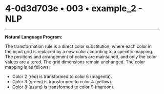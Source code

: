 # 4-0d3d703e • 003 • example_2 - NLP

---
**Natural Language Program:**

The transformation rule is a direct color substitution, where each color in the input grid is replaced by a new color according to a specific mapping.  The positions and arrangement of colors are maintained, and only the color values are altered. The grid dimensions remain unchanged. The color mapping is as follows:

- Color 2 (red) is transformed to color 6 (magenta).
- Color 3 (green) is transformed to color 4 (yellow).
- Color 8 (azure) is transformed to color 9 (maroon).
